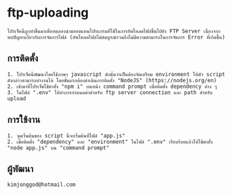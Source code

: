 # ftp-uploading
    โปรเจ็คนี้ถูกทำขึ้นมาเพื่อทดลองนำมาทดแทนโปรแกรมที่ใช้ในการอัพโหลดไฟล์ขึ้นไปยัง FTP Server เนื่องจากพบปัญหาเกี่ยวกับการจัดการไฟล์ (อัพโหลดไฟล์ไม่สมบูรณ์รวมถึงไม่มีความสามารถในการจัดการ Error ที่เกิดขึ้น)

## การติดตั้ง
    1. โปรเจ็คนี้พัฒนาโดยใช้ภาษา javascript ดังนั้นจำเป็นต้องจัดเตรียม environment ให้ตัว script ดังกล่าวสามารถทำงานได้ โดยขั้นแรกต้องดำเนินการติดตั้ง "NodeJS" (https://nodejs.org/en)
    2. เข้ามาที่โปรเจ็คใช้คำสั่ง "npm i" บนหน้า command prompt เพื่อติดตั้ง dependency ต่าง ๆ 
    3. ในไฟล์ ".env" ให้ทำการกำหนดค่าสำหรับ ftp server connection และ path สำหรับ upload 

## การใช้งาน
    1. จุดเริ่มต้นของ script นี้จะเริ่มต้นที่ไฟล์ "app.js"
    2. เมื่อติดตั้ง "dependency" และ "environment" ในไฟล์ ".env" เรียบร้อยแล้วให้ใช้คำสั่ง "node app.js" บน "command prompt"

## ผู้พัฒนา
    kimjonggod@hotmail.com